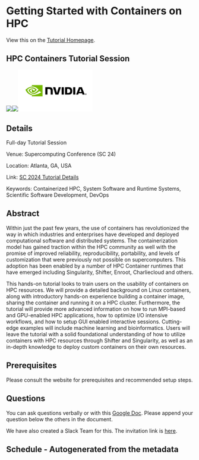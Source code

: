 # Getting Started with Containers on HPC

View this on the [Tutorial Homepage](https://supercontainers.github.io/sc-tutorials/).


## HPC Containers Tutorial Session

<img src="fig/ecp.jpg" width="200"><img src="fig/pawsey.png" width="200"><img src="fig/nvidia.png" width="200">


## Details

Full-day Tutorial Session

Venue: Supercomputing Conference (SC 24)


Location: Atlanta, GA, USA

Link: [SC 2024 Tutorial Details](https://sc24.conference-program.com/presentation/?id=tut110&sess=sess405)

Keywords: Containerized HPC, System Software and Runtime Systems, Scientific Software Development, DevOps


## Abstract

Within just the past few years, the use of containers has revolutionized the way in which industries and enterprises have developed and deployed computational software and distributed systems. The containerization model has gained traction within the HPC community as well with the promise of improved reliability, reproducibility, portability, and levels of customization that were previously not possible on supercomputers. This adoption has been enabled by a number of HPC Container runtimes that have emerged including Singularity, Shifter, Enroot, Charliecloud and others.

This hands-on tutorial looks to train users on the usability of containers on HPC resources. We will provide a detailed background on Linux containers, along with introductory hands-on experience building a container image, sharing the container and running it on a HPC cluster. Furthermore, the tutorial will provide more advanced information on how to run MPI-based and GPU-enabled HPC applications, how to optimize I/O intensive workflows, and how to setup GUI enabled interactive sessions. Cutting-edge examples will include machine learning and bioinformatics. Users will leave the tutorial with a solid foundational understanding of how to utilize containers with HPC resources through Shifter and Singularity, as well as an in-depth knowledge to deploy custom containers on their own resources.


## Prerequisites

Please consult the website for prerequisites and recommended setup steps.

## Questions

You can ask questions verbally or with this [Google Doc](https://docs.google.com/document/d/11gMZ-T7iA5XiRWPLYIqX7Gqv7RMb-NF9kzGYHrnOi04/edit?usp=sharing).
Please append your question below the others in the document.

We have also created a Slack Team for this.  The invitation link is [here](https://join.slack.com/t/hpc-containers/shared_invite/enQtODI3NzY1NDU4OTk5LTUxOTgyOWJmYjIwOWI5YWU2MzBhZDI3Zjc1YmZmMjAxZjgzYzk4ZWEwNmFlNzlkOWI0MGNlZDNlMTBhYTBlOWY).


## Schedule - Autogenerated from the metadata


